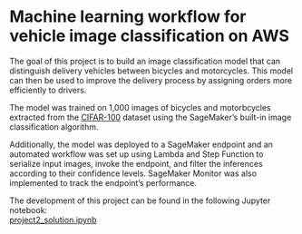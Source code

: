 # Machine learning workflow for vehicle image classification on AWS  

The goal of this project is to build an image classification model that can distinguish delivery vehicles between bicycles and motorcycles. This model can then be used to 
improve the delivery process by assigning orders more efficiently to drivers.

The model was trained on 1,000 images of bicycles and motorbcycles extracted from the [CIFAR-100](https://www.cs.toronto.edu/~kriz/cifar.html) dataset using the SageMaker’s built-in image classification algorithm.

Additionally, the model was deployed to a SageMaker endpoint and an automated workflow was set up using Lambda and Step Function to serialize input images, invoke the endpoint, and filter the inferences according to their confidence levels. SageMaker Monitor was also implemented to track the endpoint’s performance.

The development of this project can be found in the following Jupyter notebook:  
[project2_solution.ipynb](./project/project2_solution.ipynb)




